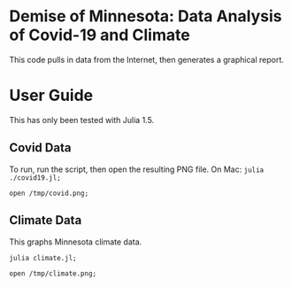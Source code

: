 Demise of Minnesota: Data Analysis of Covid-19 and Climate
===========

This code pulls in data from the Internet, then generates a graphical report.

# User Guide

This has only been tested with Julia 1.5.

## Covid Data
To run, run the script, then open the resulting PNG file.   On Mac:
``` julia ./covid19.jl; ```

``` open /tmp/covid.png; ```

## Climate Data

This graphs Minnesota climate data.

``` julia climate.jl; ```

``` open /tmp/climate.png; ```
